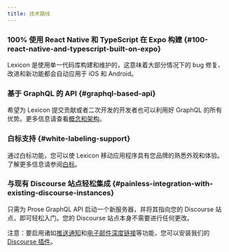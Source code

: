 ```yaml
---
title: 技术路线
---
```


### 100% 使用 React Native 和 TypeScript 在 Expo 构建 {#100-react-native-and-typescript-built-on-expo}

Lexicon 是使用单一代码库构建和维护的，这意味着大部分情况下的 bug 修复、改进和新功能都会自动应用于 iOS 和 Android。

### 基于 GraphQL 的 API {#graphql-based-api}

希望为 Lexicon 提交贡献或者二次开发的开发者也可以利用好 GraphQL 的所有优势。更多信息请查看[概念和架构](concepts#prose-discourse-through-graphql)。

### 白标支持 {#white-labeling-support}

通过白标功能，您可以使 Lexicon 移动应用程序具有您品牌的熟悉外观和体验。了解更多信息请参阅[白标](white-labeling)。

### 与现有 Discourse 站点轻松集成 {#painless-integration-with-existing-discourse-instances}

只需为 Prose GraphQL API 启动一个新服务器，并将其指向您的 Discourse 站点，即可轻松入门。您的 Discourse 站点本身不需要进行任何更改。

注意：要启用诸如[推送通知](./push-notifications)和[电子邮件深度链接](./email-deep-linking/intro.md)等功能，您可以安装我们的[Discourse 插件](./discourse-plugin.md)。
